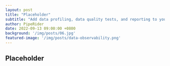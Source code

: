 ```yaml
---
layout: post
title: "Placeholder"
subtitle: "Add data profiling, data quality tests, and reporting to your data source in minutes"
author: PipeRider
date: 2022-09-13 09:00:00 +0800
background: '/img/posts/06.jpg'
featured-image: '/img/posts/data-observability.png'
---
```



## Placeholder

